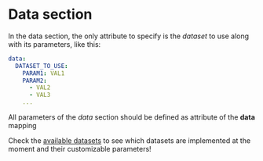 # Data section

In the data section, the only attribute to specify is the *dataset* to use along with its parameters, like this:

```yaml title="Data section"
data:
  DATASET_TO_USE:
    PARAM1: VAL1
    PARAM2:
      - VAL2
      - VAL3
    ...

```

All parameters of the *data* section should be defined as attribute of the **data** mapping

Check the [available datasets](../available_implementations/available_datasets.md) to see which datasets
are implemented at the moment and their customizable parameters!
